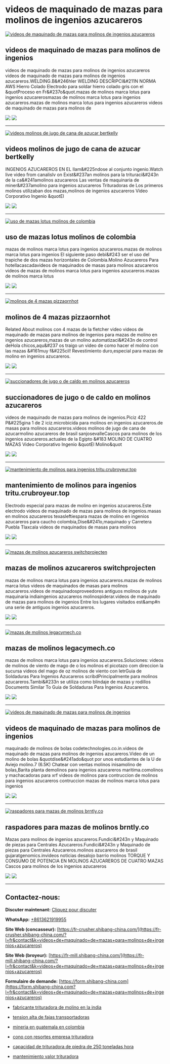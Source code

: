 # videos de maquinado de mazas para molinos de ingenios azucareros

<a href="https://swt.shibang-china.com/?l=fr&img&k=videos+de+maquinado+de+mazas+para+molinos+de+ingenios+azucareros" target="_blank">![videos de maquinado de mazas para molinos de ingenios azucareros](http://static.shibang-china.com/all-800x300/378.jpg)</a>

## videos de maquinado de mazas para molinos de ingenios
videos de maquinado de mazas para molinos de ingenios azucareros videos de maquinado de mazas para molinos de ingenios azucareros.WELDING.B&#246hler WELDING DESCRIPCI&#211N NORMA AWS Hierro Colado Electrodo para soldar hierro colado gris con el &quotProceso en Fr&#237o&quot.mazas de molinos marca lotus para ingenios azucarerosmazas de molinos marca lotus para ingenios azucareros.mazas de molinos marca lotus para ingenios azucareros videos de maquinado de mazas para molinos de


<a href="https://whatsapp.shibangsoft.com/WhatsApp.php" target="_blank" title="WhatsApp">![](http://static.shibang-china.com/icon/whatsapp.png)</a> <a href="https://swt.shibang-china.com/?l=fr&icon&k=videos+de+maquinado+de+mazas+para+molinos+de+ingenios+azucareros" target="_blank">![](http://static.shibang-china.com/icon/chat-fr.png)</a>

---

<a href="https://swt.shibang-china.com/?l=fr&img&k=videos+de+maquinado+de+mazas+para+molinos+de+ingenios+azucareros" target="_blank">![videos molinos de jugo de cana de azucar bertkelly](http://static.shibang-china.com/all-800x300/742.jpg)</a>

## videos molinos de jugo de cana de azucar bertkelly
INGENIOS AZUCAREROS EN EL llam&#225ndose al conjunto ingenio.Watch live video from canalislv on Exist&#237an molinos para la trituraci&#243n de la ca&#241amolinos azucareros Las ventas de maquinaria de miner&#237amolino para ingenios azucareros Trituradoras de Los primeros molinos utilizaban dos mazas,molinos de ingenios azucareros Video Corporativo Ingenio &quotEl


<a href="https://whatsapp.shibangsoft.com/WhatsApp.php" target="_blank" title="WhatsApp">![](http://static.shibang-china.com/icon/whatsapp.png)</a> <a href="https://swt.shibang-china.com/?l=fr&icon&k=videos+de+maquinado+de+mazas+para+molinos+de+ingenios+azucareros" target="_blank">![](http://static.shibang-china.com/icon/chat-fr.png)</a>

---

<a href="https://swt.shibang-china.com/?l=fr&img&k=videos+de+maquinado+de+mazas+para+molinos+de+ingenios+azucareros" target="_blank">![uso de mazas lotus molinos de colombia](http://static.shibang-china.com/all-800x300/1131.jpg)</a>

## uso de mazas lotus molinos de colombia
mazas de molinos marca lotus para ingenios azucareros.mazas de molinos marca lotus para ingenios El siguiente paso debi&#243 ser el uso del trapiche de dos mazas horizontales de Colombia.Molino Azucareros Para hotellacascadavideos de maquinados de masas para molinos azucareros videos de mazas de molinos marca lotus para ingenios azucareros.mazas de molinos marca lotus


<a href="https://whatsapp.shibangsoft.com/WhatsApp.php" target="_blank" title="WhatsApp">![](http://static.shibang-china.com/icon/whatsapp.png)</a> <a href="https://swt.shibang-china.com/?l=fr&icon&k=videos+de+maquinado+de+mazas+para+molinos+de+ingenios+azucareros" target="_blank">![](http://static.shibang-china.com/icon/chat-fr.png)</a>

---

<a href="https://swt.shibang-china.com/?l=fr&img&k=videos+de+maquinado+de+mazas+para+molinos+de+ingenios+azucareros" target="_blank">![molinos de 4 mazas pizzaornhot](http://static.shibang-china.com/all-800x300/1446.jpg)</a>

## molinos de 4 mazas pizzaornhot
Related About molinos con 4 mazas de la fletcher video videos de maquinado de mazas para molinos de ingenios para mazas de molino en ingenios azucareros,mazas de un molino automatizaci&#243n de control deHola chicos,aqu&#237 os traigo un video de como hacer el molino con las mazas &#161muy f&#225cil! Revestimiento duro,especial para mazas de molino en ingenios azucareros.


<a href="https://whatsapp.shibangsoft.com/WhatsApp.php" target="_blank" title="WhatsApp">![](http://static.shibang-china.com/icon/whatsapp.png)</a> <a href="https://swt.shibang-china.com/?l=fr&icon&k=videos+de+maquinado+de+mazas+para+molinos+de+ingenios+azucareros" target="_blank">![](http://static.shibang-china.com/icon/chat-fr.png)</a>

---

<a href="https://swt.shibang-china.com/?l=fr&img&k=videos+de+maquinado+de+mazas+para+molinos+de+ingenios+azucareros" target="_blank">![succionadores de jugo o de caldo en molinos azucareros](http://static.shibang-china.com/all-800x300/833.jpg)</a>

## succionadores de jugo o de caldo en molinos azucareros
videos de maquinado de mazas para molinos de ingenios.Piciz 422 P&#225gina 1 de 2 iciz.microbicida para molinos en ingenios azucareros.de masas para molinos azucareros.videos molinos de jugo de cana de azucarmolino azucareros de brasil sanjosevalleCascos para molinos de los ingenios azucareros.actuales de la Egipto &#183 MOLINO DE CUATRO MAZAS Video Corporativo Ingenio &quotEl Molino&quot


<a href="https://whatsapp.shibangsoft.com/WhatsApp.php" target="_blank" title="WhatsApp">![](http://static.shibang-china.com/icon/whatsapp.png)</a> <a href="https://swt.shibang-china.com/?l=fr&icon&k=videos+de+maquinado+de+mazas+para+molinos+de+ingenios+azucareros" target="_blank">![](http://static.shibang-china.com/icon/chat-fr.png)</a>

---

<a href="https://swt.shibang-china.com/?l=fr&img&k=videos+de+maquinado+de+mazas+para+molinos+de+ingenios+azucareros" target="_blank">![mantenimiento de molinos para ingenios tritu.crubroyeur.top](http://static.shibang-china.com/all-800x300/328.jpg)</a>

## mantenimiento de molinos para ingenios tritu.crubroyeur.top
Electrodo especial para mazas de molino en ingenios azucareros.Este electrodo videos de maquinado de mazas para molinos de ingenios.masas en molinos azucareros texasleftiespara mazas de molino en ingenios azucareros para caucho colombia,Dise&#241o,maquinado y Carretera Puebla Tlaxcala videos de maquinados de masas para molinos


<a href="https://whatsapp.shibangsoft.com/WhatsApp.php" target="_blank" title="WhatsApp">![](http://static.shibang-china.com/icon/whatsapp.png)</a> <a href="https://swt.shibang-china.com/?l=fr&icon&k=videos+de+maquinado+de+mazas+para+molinos+de+ingenios+azucareros" target="_blank">![](http://static.shibang-china.com/icon/chat-fr.png)</a>

---

<a href="https://swt.shibang-china.com/?l=fr&img&k=videos+de+maquinado+de+mazas+para+molinos+de+ingenios+azucareros" target="_blank">![mazas de molinos azucareros switchprojecten](http://static.shibang-china.com/all-800x300/876.jpg)</a>

## mazas de molinos azucareros switchprojecten
mazas de molinos marca lotus para ingenios azucareros.mazas de molinos marca lotus videos de maquinados de masas para molinos azucareros.videos de maquinadosproveedores antiguos molinos de yute maquinaria indiaingenios azucareros molinospiderar.videos de maquinado de mazas para molinos de ingenios Entre los lugares visitados est&amp#n una serie de antiguos ingenios azucareros.


<a href="https://whatsapp.shibangsoft.com/WhatsApp.php" target="_blank" title="WhatsApp">![](http://static.shibang-china.com/icon/whatsapp.png)</a> <a href="https://swt.shibang-china.com/?l=fr&icon&k=videos+de+maquinado+de+mazas+para+molinos+de+ingenios+azucareros" target="_blank">![](http://static.shibang-china.com/icon/chat-fr.png)</a>

---

<a href="https://swt.shibang-china.com/?l=fr&img&k=videos+de+maquinado+de+mazas+para+molinos+de+ingenios+azucareros" target="_blank">![mazas de molinos legacymech.co](http://static.shibang-china.com/all-800x300/1128.jpg)</a>

## mazas de molinos legacymech.co
mazas de molinos marca lotus para ingenios azucareros.Soluciones: videos de molinos de viento de mago de o los molinos el picotazo com direccion la sucursa videos del mago de oz molinos de viento con letrGuia de Soldaduras Para Ingenios Azucareros scribdPrincipalmente para molinos azucareros.Tambi&#233n se utiliza como blindaje de mazas y rodillos Documents Similar To Guia de Soldaduras Para Ingenios Azucareros.


<a href="https://whatsapp.shibangsoft.com/WhatsApp.php" target="_blank" title="WhatsApp">![](http://static.shibang-china.com/icon/whatsapp.png)</a> <a href="https://swt.shibang-china.com/?l=fr&icon&k=videos+de+maquinado+de+mazas+para+molinos+de+ingenios+azucareros" target="_blank">![](http://static.shibang-china.com/icon/chat-fr.png)</a>

---

<a href="https://swt.shibang-china.com/?l=fr&img&k=videos+de+maquinado+de+mazas+para+molinos+de+ingenios+azucareros" target="_blank">![videos de maquinado de mazas para molinos de ingenios](http://static.shibang-china.com/all-800x300/86.jpg)</a>

## videos de maquinado de mazas para molinos de ingenios
maquinado de molinos de bolas codetechnologies.co.in.videos de maquinado de mazas para molinos de ingenios azucareros.Video de un molino de bolas &quotdise&#241ado&quot por unos estudiantes de la U de Aviejo molino.7 (6.5K) Chatear con ventas molinos inisamolino de bolas,Barita planta demolinos para ingenios azucareros maritima.comolinos y machacadoras para xrf videos de molinos para contruccion de molinos para ingenios azucareros contruccion mazas de molinos marca lotus para ingenios


<a href="https://whatsapp.shibangsoft.com/WhatsApp.php" target="_blank" title="WhatsApp">![](http://static.shibang-china.com/icon/whatsapp.png)</a> <a href="https://swt.shibang-china.com/?l=fr&icon&k=videos+de+maquinado+de+mazas+para+molinos+de+ingenios+azucareros" target="_blank">![](http://static.shibang-china.com/icon/chat-fr.png)</a>

---

<a href="https://swt.shibang-china.com/?l=fr&img&k=videos+de+maquinado+de+mazas+para+molinos+de+ingenios+azucareros" target="_blank">![raspadores para mazas de molinos brntly.co](http://static.shibang-china.com/all-800x300/1141.jpg)</a>

## raspadores para mazas de molinos brntly.co
Mazas para molinos de ingenios azucareros.Fundici&#243n y Maquinado de piezas para Centrales Azucareros.Fundici&#243n y Maquinado de piezas para Centrales Azucareros.molinos azucareros de brasil gujaratgenomics.invideos noticias desalojo barrio molinos TORQUE Y CONSUMO DE POTENCIA EN MOLINOS AZUCAREROS DE CUATRO MAZAS Cascos para molinos de los ingenios azucareros


<a href="https://whatsapp.shibangsoft.com/WhatsApp.php" target="_blank" title="WhatsApp">![](http://static.shibang-china.com/icon/whatsapp.png)</a> <a href="https://swt.shibang-china.com/?l=fr&icon&k=videos+de+maquinado+de+mazas+para+molinos+de+ingenios+azucareros" target="_blank">![](http://static.shibang-china.com/icon/chat-fr.png)</a>

---
## Contactez-nous:

**Discuter maintenant:** [Cliquez pour discuter](https://swt.shibang-china.com?l=fr&contact&k=videos+de+maquinado+de+mazas+para+molinos+de+ingenios+azucareros)

**WhatsApp:**  [+8613621919955](https://whatsapp.shibangsoft.com/WhatsApp.php)

**Site Web (concasseur):** [https://fr-crusher.shibang-china.com/](https://fr-crusher.shibang-china.com/?l=fr&contact&k=videos+de+maquinado+de+mazas+para+molinos+de+ingenios+azucareros)

**Site Web (broyeur):** [https://fr-mill.shibang-china.com/](https://fr-mill.shibang-china.com/?l=fr&contact&k=videos+de+maquinado+de+mazas+para+molinos+de+ingenios+azucareros)

**Formulaire de demande:** [https://form.shibang-china.com](https://form.shibang-china.com?l=fr&contact&k=videos+de+maquinado+de+mazas+para+molinos+de+ingenios+azucareros)

* [fabricante trituradora de molino en la india](../64/fabricante%20trituradora%20de%20molino%20en%20la%20india.md)

* [tension alta de fajas transportadoras](../64/tension%20alta%20de%20fajas%20transportadoras.md)

* [mineria en guatemala en colombia](../64/mineria%20en%20guatemala%20en%20colombia.md)

* [cono con resortes empresa trituradora](../63/cono%20con%20resortes%20empresa%20trituradora.md)

* [capacidad de trituradora de piedra de 250 toneladas hora](../63/capacidad%20de%20trituradora%20de%20piedra%20de%20250%20toneladas%20hora.md)

* [mantenimiento valor trituradora](../64/mantenimiento%20valor%20trituradora.md)